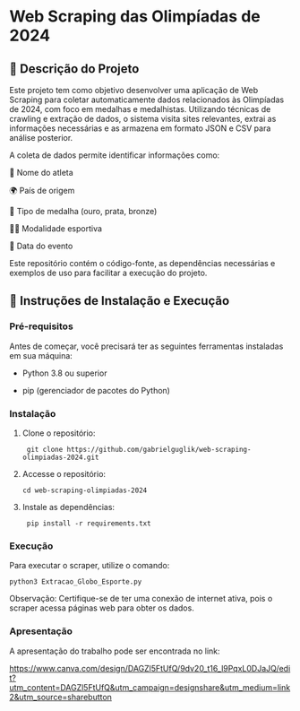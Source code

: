 # Web Scraping das Olimpíadas de 2024

## 📘 Descrição do Projeto

Este projeto tem como objetivo desenvolver uma aplicação de Web Scraping para coletar automaticamente dados relacionados às Olimpíadas de 2024, com foco em medalhas e medalhistas. Utilizando técnicas de crawling e extração de dados, o sistema visita sites relevantes, extrai as informações necessárias e as armazena em formato JSON e CSV para análise posterior.

A coleta de dados permite identificar informações como:

🥇 Nome do atleta

🌍 País de origem

🏅 Tipo de medalha (ouro, prata, bronze)

🏋️‍♀️ Modalidade esportiva

📅 Data do evento

Este repositório contém o código-fonte, as dependências necessárias e exemplos de uso para facilitar a execução do projeto.

## 🚀 Instruções de Instalação e Execução

### Pré-requisitos

Antes de começar, você precisará ter as seguintes ferramentas instaladas em sua máquina:

* Python 3.8 ou superior

* pip (gerenciador de pacotes do Python)

### Instalação

1. Clone o repositório:

        git clone https://github.com/gabrielguglik/web-scraping-olimpiadas-2024.git

2. Accesse o repositório:
   
       cd web-scraping-olimpiadas-2024

3. Instale as dependências:

        pip install -r requirements.txt

### Execução

Para executar o scraper, utilize o comando:

    python3 Extracao_Globo_Esporte.py

Observação: Certifique-se de ter uma conexão de internet ativa, pois o scraper acessa páginas web para obter os dados.

### Apresentação

A apresentação do trabalho pode ser encontrada no link: 

https://www.canva.com/design/DAGZl5FtUfQ/9dv20_t16_l9PqxL0DJaJQ/edit?utm_content=DAGZl5FtUfQ&utm_campaign=designshare&utm_medium=link2&utm_source=sharebutton
   

